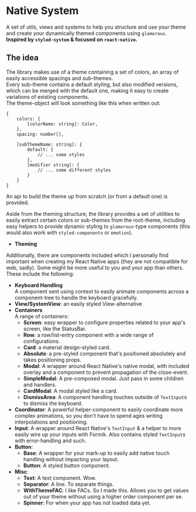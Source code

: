 # Native System
A set of utils, views and systems to help you structure and use your theme 
and create your dynamically themed components using `glamorous`.  
**Inspired by `styled-system` &  focused on `react-native`.**

## The idea
The library makes use of a theme containing a set of colors, 
an array of easily accessible spacings and sub-themes.  
Every sub-theme contains a default styling, but also modified versions, which
can be merged with the default one, making it easy to create variations of 
existing components.  
The theme-object will look something like this when written out:  

    {
        colors: {
            [colorName: string]: Color,
        },
        spacing: number[],
        
        [subThemeName: string]: {
            default: {
                // ... some styles 
            },
            [modifier string]: {
                // ... some different styles
            }
        }
    }
    
An api to build the theme up from scratch (or from a default one) is provided.

Aside from the theming structure, the library provides a set of utilities to
easily extract certain colors or sub-themes from the root-theme, including easy
helpers to provide dynamic styling to `glamorous`-type components (this would also 
work with `styled-components` or `emotion`).
  * **Theming**

Additionally, there are components included which I personally find 
important when creating my React Native apps (they are not compatible for web, sadly). 
Some might be more useful to you and your app than others.   
These include the following:   
  * **Keyboard Handling**  
    A component sent using context to easily animate components across a component-tree
    to handle the keyboard gracefully.
  * **View/SystemView**: an easily styled View-alternative
  * **Containers**  
    A range of containers:
    * **Screen**: easy wrapper to configure properties related to your app's screen, 
    like the StatusBar.
    * **Row**: a row/list-entry component with a wide range of configurations.
    * **Card**: a material design-styled card.
    * **Absolute**: a pre-styled component that's positioned absolutely and takes 
    positioning props.
    * **Modal**: A wrapper around React Native's native modal, with included overlay and 
    a component to prevent propagation of the close-event.
    * **SimpleModal**: A pre-composed modal. Just pass in some children and handlers.
    * **CardModal**: A modal styled like a card.
    * **DismissArea**: A component handling touches outside of `TextInput`s to dismiss
    the keyboard.
  *  **Coordinator**: A powerful helper-component to easily coordinate more complex 
  animations, so you don't have to spend ages writing interpolations and positioning.
  * **Input**: A wrapper around React Native's `TextInput` & a helper to more easily wire 
  up your inputs with Formik. Also contains styled `TextInput`s with error-handling and such.
  * **Button**:
    * **Base**: A wrapper for your mark-up to easily add native touch handling without 
    impacting your layout.
    * **Button**: A styled button component.
  * **Misc**:
    * **Text**: A text component. Wow.
    * **Separator**: A line. To separate things.
    * **WithThemeFAC**: I like FACs. So I made this. Allows you to get values out of 
    your theme without using a higher order component per se.
    * **Spinner**: For when your app has not loaded data yet.
    

